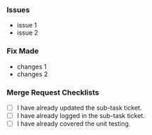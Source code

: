 ### Issues
- issue 1
- issue 2

### Fix Made
- changes 1
- changes 2

### Merge Request Checklists
- [ ] I have already updated the sub-task ticket.
- [ ] I have already logged in the sub-task ticket.
- [ ] I have already covered the unit testing.
